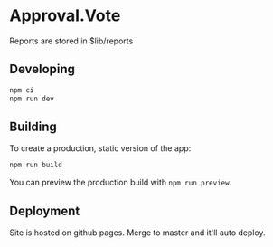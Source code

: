 # Approval.Vote

Reports are stored in $lib/reports

## Developing

```bash
npm ci
npm run dev
```

## Building

To create a production, static version of the app:

```bash
npm run build
```

You can preview the production build with `npm run preview`.

## Deployment

Site is hosted on github pages. Merge to master and it'll auto deploy.
